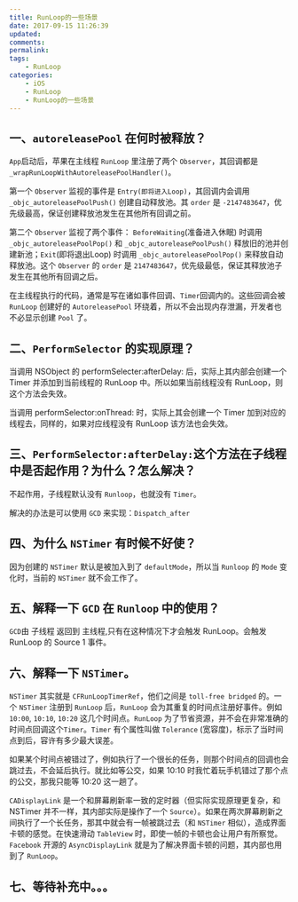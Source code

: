 ```yaml
---
title: RunLoop的一些场景
date: 2017-09-15 11:26:39
updated: 
comments:
permalink: 
tags: 
    - RunLoop
categories: 
    - iOS
    - RunLoop
    - RunLoop的一些场景
---
```


## 一、`autoreleasePool` 在何时被释放？

`App`启动后，苹果在主线程 `RunLoop` 里注册了两个 `Observer`，其回调都是 `_wrapRunLoopWithAutoreleasePoolHandler()`。

第一个 `Observer` 监视的事件是 `Entry(即将进入Loop)`，其回调内会调用 `_objc_autoreleasePoolPush()` 创建自动释放池。其 `order` 是 `-2147483647`，优先级最高，保证创建释放池发生在其他所有回调之前。

第二个 `Observer` 监视了两个事件： `BeforeWaiting`(准备进入休眠) 时调用`_objc_autoreleasePoolPop()`  和 `_objc_autoreleasePoolPush()` 释放旧的池并创建新池；`Exit`(即将退出Loop) 时调用 `_objc_autoreleasePoolPop()` 来释放自动释放池。这个 `Observer` 的 `order` 是 `2147483647`，优先级最低，保证其释放池子发生在其他所有回调之后。

在主线程执行的代码，通常是写在诸如事件回调、`Timer`回调内的。这些回调会被 `RunLoop` 创建好的 `AutoreleasePool` 环绕着，所以不会出现内存泄漏，开发者也不必显示创建 `Pool` 了。

## 二、`PerformSelector` 的实现原理？
当调用 NSObject 的 performSelecter:afterDelay: 后，实际上其内部会创建一个 Timer 并添加到当前线程的 RunLoop 中。所以如果当前线程没有 RunLoop，则这个方法会失效。

当调用 performSelector:onThread: 时，实际上其会创建一个 Timer 加到对应的线程去，同样的，如果对应线程没有 RunLoop 该方法也会失效。

## 三、`PerformSelector:afterDelay:`这个方法在子线程中是否起作用？为什么？怎么解决？

不起作用，子线程默认没有 `Runloop`，也就没有 `Timer`。

解决的办法是可以使用 `GCD` 来实现：`Dispatch_after`

## 四、为什么 `NSTimer` 有时候不好使？

因为创建的  `NSTimer` 默认是被加入到了 `defaultMode`，所以当 `Runloop` 的 `Mode` 变化时，当前的 `NSTimer` 就不会工作了。

## 五、解释一下 `GCD` 在 `Runloop` 中的使用？

`GCD`由 子线程 返回到 主线程,只有在这种情况下才会触发 RunLoop。会触发 RunLoop 的 Source 1 事件。

## 六、解释一下 `NSTimer`。

`NSTimer` 其实就是 `CFRunLoopTimerRef`，他们之间是 `toll-free bridged` 的。一个 `NSTimer` 注册到 `RunLoop` 后，`RunLoop` 会为其重复的时间点注册好事件。例如 `10:00`, `10:10`, `10:20` 这几个时间点。`RunLoop` 为了节省资源，并不会在非常准确的时间点回调这个`Timer`。`Timer` 有个属性叫做 `Tolerance` (宽容度)，标示了当时间点到后，容许有多少最大误差。

如果某个时间点被错过了，例如执行了一个很长的任务，则那个时间点的回调也会跳过去，不会延后执行。就比如等公交，如果 10:10 时我忙着玩手机错过了那个点的公交，那我只能等 10:20 这一趟了。

`CADisplayLink` 是一个和屏幕刷新率一致的定时器（但实际实现原理更复杂，和 NSTimer 并不一样，其内部实际是操作了一个 `Source`）。如果在两次屏幕刷新之间执行了一个长任务，那其中就会有一帧被跳过去（和 `NSTimer` 相似），造成界面卡顿的感觉。在快速滑动 `TableView` 时，即使一帧的卡顿也会让用户有所察觉。`Facebook` 开源的 `AsyncDisplayLink` 就是为了解决界面卡顿的问题，其内部也用到了 `RunLoop`。

## 七、等待补充中。。。














